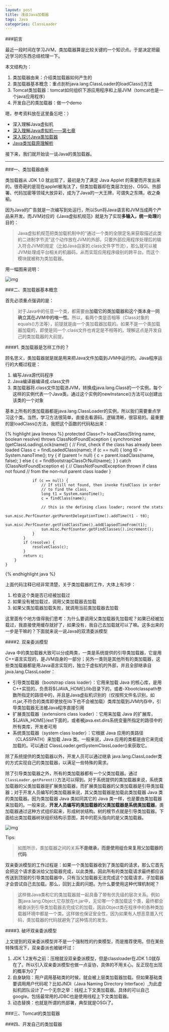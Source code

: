 ```yaml
---
layout: post
title: 浅谈Java加载器
tags: Java
categories: ClassLoader
---
```


###前言

最近一段时间在学习JVM，类加载器算是比较关键的一个知识点。于是决定把最近学习的东西总结梳理一下。

本文结构为：

1. 类加载器由来：介绍类加载器如何产生的
2. 类加载器基本概念：重点剖析java.lang.ClassLoader的loadClass()方法
3. Tomcat类加载器：tomcat如何组织下游应用程序和上层JVM（tomcat也是一个java应用程序）
4. 开发自己的类加载器：做一个demo

嗯，参考资料放在这里备忘吧：）

* 深入理解Java虚拟机
* [深入理解Java虚拟机——第七章](http://github.thinkingbar.com/jvm-vii/)
* [深入探讨Java类加载器](http://www.ibm.com/developerworks/cn/java/j-lo-classloader/index.html)
* [Java类加载原理解析](http://www.blogjava.net/zhuxing/archive/2008/08/08/220841.html)

接下来，我们就开始谈一谈Java的类加载器。

---

###一、类加载器由来

类加载器从 JDK 1.0 就出现了，最初是为了满足 Java Applet 的需要而开发出来的。很奇葩的是现在applet被淘汰了，但类加载器却在类层次划分、OSGi、热部署、代码加密等领域大放异彩，成为了Java的一大王牌，可谓失之东隅，收之桑榆。

因为Java的广告就是一次编写到处运行，所以Sun将Java语言和JVM当成两个产品来开发。而JVM对应的《Java虚拟机规范》就是为了实现**多输入，统一处理**的目的：

> Java虚拟机规范把类加载机制中的“通过一个类的全限定名来获取描述此类的二进制字节流”这个动作放在JVM的外部，只要外部应用程序处理后的输入符合JVM的规定（比如Java自家的.class文件字节流），那么就可以被JVM处理成平台相关的机器码，从而实现应用程序级别的跨平台。而这个模块就被称为类加载器。

用一幅图来说明：

![img](../image/multi_input.jpg)

###二、类加载器基本概念

首先必须重点强调的是：

> 对于Java中的任意一个类，都需要由**加载它的类加载器和这个类本身一同确立其在JVM中的唯一性**。所以，看两个类是否相等（Class对象的equals()方法等），前提就是由一个类加载器加载的。如果不是一个类加载器加载的，即使是同一个.class文件也肯定是不相等的。理解这点是开发自己的类加载器的大前提。

####1. 类加载器是怎样工作的？

顾名思义，类加载器就是就是用来把Java文件加载到JVM中运行的。Java程序运行的大概过程是：

1. 编写Java源代码程序
2. Java编译器编译成.class文件
3. 类加载器将.class文件加载进JVM，转换成java.lang.Class的一个实例，每个这样的实例代表一个Java类。通过这个实例的newInstance()方法可以创建出该类的一个对象

基本上所有的类加载器都是java.lang.ClassLoader的实例，所以我们需要重点学习这个类。当然，学习方法很简单，直接去看源码。逻辑清晰，很容易的。最重要的是loadClass()方法，我把这个函数的代码粘出来：

{% highlight java linenos %}
protected Class<?> loadClass(String name, boolean resolve)
        throws ClassNotFoundException
    {
        synchronized (getClassLoadingLock(name)) {
            // First, check if the class has already been loaded
            Class c = findLoadedClass(name);
            if (c == null) {
                long t0 = System.nanoTime();
                try {
                    if (parent != null) {
                        c = parent.loadClass(name, false);
                    } else {
                        c = findBootstrapClassOrNull(name);
                    }
                } catch (ClassNotFoundException e) {
                    // ClassNotFoundException thrown if class not found
                    // from the non-null parent class loader
                }

                if (c == null) {
                    // If still not found, then invoke findClass in order
                    // to find the class.
                    long t1 = System.nanoTime();
                    c = findClass(name);

                    // this is the defining class loader; record the stats
                    sun.misc.PerfCounter.getParentDelegationTime().addTime(t1 - t0);
                    sun.misc.PerfCounter.getFindClassTime().addElapsedTimeFrom(t1);
                    sun.misc.PerfCounter.getFindClasses().increment();
                }
            }
            if (resolve) {
                resolveClass(c);
            }
            return c;
        }
    }
{% endhighlight java %}

上面代码注释已经非常清楚，关于类加载器的工作，大体上有3步：

1. 检查这个类是否已经被加载过
2. 如果没有被加载过，调用父类加载器去加载
3. 如果父类加载器加载失败，就调用当前类加载器去加载

这里面有个地方值得我们思考：为什么要调用父类加载器先加载呢？如果已经被加载过，我直接使用缓存就好了，如果没有，我自己去加载就可以了嘛。这多出来的一步是干嘛的？下面就来说一说Java的双清委派模型

####2. 双亲委派模型

Java 中的类加载器大致可以分成两类，一类是系统提供的引导类加载器，它是用C++语言实现的，是JVM自身的一部分；另外一类则是其他所有的类加载器，这些类加载器都是用Java语言实现的，独立于虚拟机的外部，并且全部继承自java.lang.ClassLoader：

* 引导类加载器（bootstrap class loader）：它用来加载 Java 的核心库，是用C++实现的，负责将${JAVA_HOME}/lib目录下的，或者-Xbootclasspath参数所指定的路径中的，并且是Java虚拟机识别的（仅按照文件名识别，如rt.jar,不符合的类库即使放在lib下也不会被加载）类库加载到JVM内存中，引导类加载器无法被Java程序直接引用
* 扩展类加载器（extensions class loader）：它用来加载 Java 的扩展库，${JAVA_HOME}/ext下面的，或者被java.ext.dirs系统变量所指定的路径中的所有类库，开发者可用
* 系统类加载器（system class loader）：它根据 Java 应用的类路径（CLASSPATH）来加载 Java 类。一般来说，Java 应用的类都是由它来完成加载的。可以通过 ClassLoader.getSystemClassLoader()来获取它。

除了系统提供的类加载器以外，开发人员可以通过继承 java.lang.ClassLoader类的方式实现自己的类加载器，以满足一些特殊的需求。

除了引导类加载器之外，所有的类加载器都有一个父类加载器。通过`ClassLoader.getParent()`方法可以得到。对于系统提供的类加载器来说，系统类加载器的父类加载器是扩展类加载器，而扩展类加载器的父类加载器是引导类加载器；对于开发人员编写的类加载器来说，其父类加载器是加载此类加载器 Java 类的类加载器。因为类加载器 Java 类如同其它的 Java 类一样，也是要由类加载器来加载的。一般来说，**开发人员编写的类加载器的父类加载器是系统类加载器**。类加载器通过这种方式组织起来，形成树状结构。树的根节点就是引导类加载器。下面给出类加载器树状组织结构示意图，其中的箭头指向的是父类加载器。

![img](../image/classloader_tree.jpg)

Tips:

> 如图所示，类加载器之间的关系**不是继承，而是使用组合来复用父加载器的代码**

双亲委派模型的工作过程是：如果一个类加载器收到了类加载的请求，那么它首先会把这个请求委派给父加载器完成，以此类推。因此所有的类加载请求最终都应该传送到顶层的引导类加载器中，只有当父加载器无法完成这个加载请求，子加载器才会尝试自己去加载。那么，回到上面的问题。为什么要使用这种代理机制呢？

> 这样做Java类和它的类加载器就一起具备了带有优先级的层次关系。例如类java.lang.Object,它存放在rt.jar中，无论哪一个类加载这个类，最终都会被委派到引导类加载器去完成它的加载，因此Object类在程序中的各种类加载器环境中都是一个类。这样做也保证安全性，因为如果有人想恶意置入代码，类加载器的代码就避免了这种情况的发生。

####3. 破坏双亲委派模型

上文提到的双亲委派模型并不是一个强制性的约束模型，而是推荐使用。但在某些特殊情况下，双亲委派也被破坏过：

1. JDK 1.2发布之前：压根就没双亲委派模型，但是classloader在JDK 1.0就存在了。所以引入双亲委派模型也做一点妥协，具体的不用关心。反正现在出现的概率为0了
2. 自身缺陷：用户调用基础类的时候，就会被上层类加载器加载。但如果基础类要调用用户代码呢？比如JNDI（Java Naming Directory Interface）,为此虚拟机团队设计了一个无奈之举：线程上下文类加载器。具体的可以自己google。包括最常用的JDBC也是使用线程上下文类加载器。
3. 动态替换：也就是所谓的热部署，典型就是OSGi了。




###三、Tomcat的类加载器

###四、开发自己的类加载器






